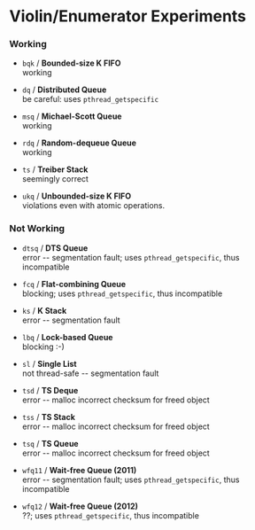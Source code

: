 # Violin/Enumerator Experiments

### Working

* `bqk` / **Bounded-size K FIFO**  
  working

* `dq` / **Distributed Queue**  
  be careful: uses `pthread_getspecific`

* `msq` / **Michael-Scott Queue**  
  working

* `rdq` / **Random-dequeue Queue**  
  working

* `ts` / **Treiber Stack**  
  seemingly correct

* `ukq` / **Unbounded-size K FIFO**  
  violations even with atomic operations.

### Not Working

* `dtsq` / **DTS Queue**  
  error -- segmentation fault; uses `pthread_getspecific`, thus incompatible

* `fcq` / **Flat-combining Queue**  
  blocking; uses `pthread_getspecific`, thus incompatible

* `ks` / **K Stack**  
  error -- segmentation fault

* `lbq` / **Lock-based Queue**  
  blocking :-)

* `sl` / **Single List**  
  not thread-safe -- segmentation fault

* `tsd` / **TS Deque**  
  error -- malloc incorrect checksum for freed object

* `tss` / **TS Stack**  
  error -- malloc incorrect checksum for freed object

* `tsq` / **TS Queue**  
  error -- malloc incorrect checksum for freed object

* `wfq11` / **Wait-free Queue (2011)**  
  error -- segmentation fault; uses `pthread_getspecific`, thus incompatible

* `wfq12` / **Wait-free Queue (2012)**  
  ??; uses `pthread_getspecific`, thus incompatible
